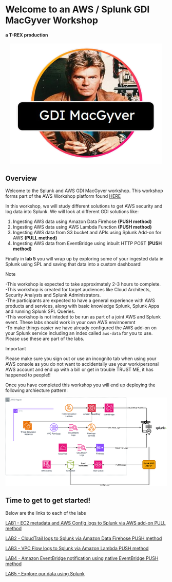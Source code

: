 # Welcome to an AWS / Splunk GDI MacGyver Workshop
#### a T-REX production

<p align="center">
<img src="/static/gdimacgyverlogo.png">
</p>

## Overview 

Welcome to the Splunk and AWS GDI MacGyver workshop. This workshop forms part of the AWS Workshop platform found <a>[HERE](https://catalog.us-east-1.prod.workshops.aws/workshops/5039b0de-622d-4224-8760-d9dff0c13e0b/en-US/getting-started) </a>

In this workshop, we will study different solutions to get AWS security and log data into Splunk. We will look at different GDI solutions like:
1) Ingesting AWS data using Amazon Data Firehose <b>(PUSH method)</b>
2) Ingesting AWS data using AWS Lambda Function <b>(PUSH method)</b>
3) Ingesting AWS data from S3 bucket and APIs using Splunk Add-on for AWS <b>(PULL method)</b>
4) Ingesting AWS data from EventBridge using inbuilt HTTP POST <b>(PUSH method)</b>

Finally in <b>lab 5</b> you will wrap up by exploring some of your ingested data in Splunk using SPL and saving that data into a custom dashboard!

>[!NOTE]
> -This workshop is expected to take approximately 2-3 hours to complete.<br>
> -This workshop is created for target audiences like Cloud Architects, Security Analysts and Splunk Administrators.<br>
> -The participants are expected to have a general experience with AWS products and services, along with basic knowledge Splunk, Splunk Apps and running Splunk SPL Queries.<br>
> -This workshop is not inteded to be run as part of a joint AWS and Splunk event. These labs should work in your own AWS envirnoemnt <br>
> -To make things easier we have already configured the AWS add-on on your Splunk service including an index called `aws-data` for you to use. Please use these are part of the labs. 

>[!IMPORTANT]
>Please make sure you sign out or use an incognito tab when using your AWS console as you do not want to accidentally use your work/personal AWS account and end up with a bill or get in trouble
>TRUST ME, it has happened to people!!

Once you have completed this workshop you will end up deploying the following archiecture pattern:

![gdi_architecture](/static/gdi_workshop_architecture.png)

## Time to get to get started!
Below are the links to each of the labs

<a>[LAB1 - EC2 metadata and AWS Config logs to Splunk via AWS add-on PULL method](/content/Lab1_awsaddon/index.en.md) </a>

<a>[LAB2 - CloudTrail logs to Splunk via Amazon Data Firehose PUSH method ](/content/Lab2_firehose/index.en.md) </a>

<a>[LAB3 - VPC Flow logs to Splunk via Amazon Lambda PUSH method ](/content/Lab3_lambda/index.en.md) </a>

<a>[LAB4 - Amazon EventBridge notification using native EventBridge PUSH method ](/content/Lab4_eventbridge/index.en.md) </a>

<a>[LAB5 - Explore our data using Splunk ](/content/Lab5_data_exploration/exploring_data_1.md) </a>

